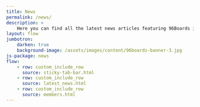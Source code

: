 ```yaml
---
title: News
permalink: /news/
description: >
    Here you can find all the latest news articles featuring 96Boards including Linaro press releases and external sources.
layout: flow
jumbotron:
    darken: true
    background-image: /assets/images/content/96boards-banner-3.jpg
js-package: news
flow:
    - row: custom_include_row
      source: sticky-tab-bar.html
    - row: custom_include_row
      source: latest_news.html
    - row: custom_include_row
      source: members.html
---
```

